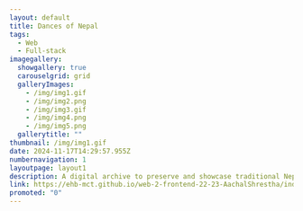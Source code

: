 ```yaml
---
layout: default
title: Dances of Nepal
tags:
  - Web
  - Full-stack
imagegallery:
  showgallery: true
  carouselgrid: grid
  galleryImages:
    - /img/img1.gif
    - /img/img2.png
    - /img/img3.gif
    - /img/img4.png
    - /img/img5.png
  gallerytitle: ""
thumbnail: /img/img1.gif
date: 2024-11-17T14:29:57.955Z
numbernavigation: 1
layoutpage: layout1
description: A digital archive to preserve and showcase traditional Nepali dances, which are at risk of disappearing. Developed as a prototype for my WEB 2 class, it allows users to explore detailed information about various dances and create their own routines. 
link: https://ehb-mct.github.io/web-2-frontend-22-23-AachalShrestha/index.html
promoted: "0"
---
```


<template>
  <div class="chicken-swag-container">
    <p>Traditional Nepali dances are disappearing, with many on the verge of extinction. This website serves as a digital archive to preserve and showcase these beautiful dances, providing a resource for those interested in exploring Nepal’s rich cultural heritage. Developed as a prototype for my WEB 2 class, the site allows users to discover detailed information about various dances and even create and save their own dance routines.

This project combined my personal passion for traditional Nepali dances with my web development skills. Concerned about the declining awareness of these cultural treasures, I wanted to create a platform that could serve as both a resource and a tool for preservation. Using MapBox.js, I integrated an interactive map to highlight the locations associated with the various dances. To ensure authenticity, I photographed the dancers to accurately capture the essence of each dance. Although the website is still a prototype, it has already managed to outline the structure and flow for an expanded archive in the future. The user interface is intuitively designed, encouraging exploration and engagement, with features that allow users to document and save their own dance routines.</p>
    <MyComponent />
  </div>
</template>
